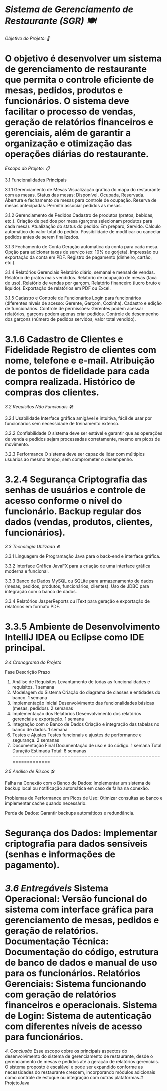 *Sistema de Gerenciamento de Restaurante (SGR) 🍽️*
==================================================

*Objetivo do Projeto: 📖*

O objetivo é desenvolver um sistema de gerenciamento de restaurante que permita o controle eficiente de mesas, pedidos, produtos e funcionários. O sistema deve facilitar o processo de vendas, geração de relatórios financeiros e gerenciais, além de garantir a organização e otimização das operações diárias do restaurante.
=================================================

*Escopo do Projeto: 📋*

3.1 Funcionalidades Principais

3.1.1 Gerenciamento de Mesas
Visualização gráfica do mapa do restaurante com as mesas.
Status das mesas: Disponível, Ocupada, Reservada.
Abertura e fechamento de mesas para controle de ocupação.
Reserva de mesas antecipadas.
Permitir associar pedidos às mesas.

3.1.2 Gerenciamento de Pedidos
Cadastro de produtos (pratos, bebidas, etc.).
Criação de pedidos por mesa (garçons selecionam produtos para cada mesa).
Atualização do status do pedido: Em preparo, Servido.
Cálculo automático do valor total do pedido.
Possibilidade de modificar ou cancelar pedidos antes de serem finalizados.

3.1.3 Fechamento de Conta
Geração automática da conta para cada mesa.
Opção para adicionar taxas de serviço (ex: 10% de gorjeta).
Impressão ou exportação da conta em PDF.
Registro de pagamento (dinheiro, cartão, etc.).

3.1.4 Relatórios Gerenciais
Relatório diário, semanal e mensal de vendas.
Relatório de pratos mais vendidos.
Relatório de ocupação de mesas (taxa de uso).
Relatório de vendas por garçom.
Relatório financeiro (lucro bruto e líquido).
Exportação de relatórios em PDF ou Excel.

3.1.5 Cadastro e Controle de Funcionários
Login para funcionários (diferentes níveis de acesso: Gerente, Garçom, Cozinha).
Cadastro e edição de funcionários.
Controle de permissões: Gerentes podem acessar relatórios, garçons podem apenas criar pedidos.
Controle de desempenho dos garçons (número de pedidos servidos, valor total vendido).

3.1.6 Cadastro de Clientes e Fidelidade
Registro de clientes com nome, telefone e e-mail.
Atribuição de pontos de fidelidade para cada compra realizada.
Histórico de compras dos clientes.
=============================================================

*3.2 Requisitos Não Funcionais 🛠️*

3.2.1 Usabilidade
Interface gráfica amigável e intuitiva, fácil de usar por funcionários sem necessidade de treinamento extenso.

3.2.2 Confiabilidade
O sistema deve ser estável e garantir que as operações de venda e pedidos sejam processadas corretamente, mesmo em picos de movimento.

3.2.3 Performance
O sistema deve ser capaz de lidar com múltiplos usuários ao mesmo tempo, sem comprometer o desempenho.

3.2.4 Segurança
Criptografia das senhas de usuários e controle de acesso conforme o nível do funcionário.
Backup regular dos dados (vendas, produtos, clientes, funcionários).
================================================================

*3.3 Tecnologia Utilizada ⚙️*

3.3.1 Linguagem de Programação
Java para o back-end e interface gráfica.

3.3.2 Interface Gráfica
JavaFX para a criação de uma interface gráfica moderna e funcional.

3.3.3 Banco de Dados
MySQL ou SQLite para armazenamento de dados (mesas, pedidos, produtos, funcionários, clientes).
Uso de JDBC para integração com o banco de dados.

3.3.4 Relatórios
JasperReports ou iText para geração e exportação de relatórios em formato PDF.

3.3.5 Ambiente de Desenvolvimento
IntelliJ IDEA ou Eclipse como IDE principal.
================================================================

*3.4 Cronograma do Projeto*

Fase	Descrição	Prazo
1. Análise de Requisitos	Levantamento de todas as funcionalidades e requisitos.	1 semana
2. Modelagem do Sistema	Criação do diagrama de classes e entidades do banco.	1 semana
3. Implementação Inicial	Desenvolvimento das funcionalidades básicas (mesas, pedidos).	2 semanas
4. Implementação dos Relatórios	Desenvolvimento dos relatórios gerenciais e exportação.	1 semana
5. Integração com o Banco de Dados	Criação e integração das tabelas no banco de dados.	1 semana
6. Testes e Ajustes	Testes funcionais e ajustes de performance e segurança.	2 semanas
7. Documentação Final	Documentação de uso e do código.	1 semana
Total	Duração Estimada Total: 8 semanas	
================================================================

*3.5 Análise de Riscos 🛠️*

Falha na Conexão com o Banco de Dados: Implementar um sistema de backup local ou notificação automática em caso de falha na conexão.

Problemas de Performance em Picos de Uso: Otimizar consultas ao banco e implementar cache quando necessário.

Perda de Dados: Garantir backups automáticos e redundância.

Segurança dos Dados: Implementar criptografia para dados sensíveis (senhas e informações de pagamento).
================================================================

*3.6 Entregáveis*
Sistema Operacional: Versão funcional do sistema com interface gráfica para gerenciamento de mesas, pedidos e geração de relatórios.
Documentação Técnica: Documentação do código, estrutura de banco de dados e manual de uso para os funcionários.
Relatórios Gerenciais: Sistema funcionando com geração de relatórios financeiros e operacionais.
Sistema de Login: Sistema de autenticação com diferentes níveis de acesso para funcionários.
================================================================

*4. Conclusão*
Esse escopo cobre os principais aspectos do desenvolvimento do sistema de gerenciamento de restaurante, desde o gerenciamento de mesas e pedidos até a geração de relatórios gerenciais. O sistema proposto é escalável e pode ser expandido conforme as necessidades do restaurante crescem, incorporando módulos adicionais como controle de estoque ou integração com outras plataformas.# ProjetoJava
